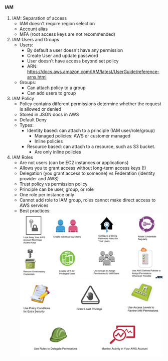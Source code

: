 #### IAM
1. IAM: Separation of access
    - IAM doesn't require region selection
    - Account alias 
    - MFA (root access keys are not recommended)
2. IAM Users and Groups 
    - Users:
      - By default a user doesn't have any permission
      - Create User and update password
      - User doesn't have access beyond set policy
      - ARN: https://docs.aws.amazon.com/IAM/latest/UserGuide/reference-arns.html
    - Groups:
      - Can attach policy to a group 
      - Can add users to group
3. IAM Policy
   - Policy contains different permissions determine whether the request is allowed or denied
   - Stored in JSON docs in AWS
   - Default Deny
   - Types: 
     - Identity based: can attach to a principle (IAM user/role/group)
       - Managed policies: AWS or customer managed
       - Inline policies
     - Resource based: can attach to a resource, such as S3 bucket.
       - Are only inline policies
4. IAM Roles
    - Are not users (can be EC2 instances or applications)
    - Allows you to grant access without long-term access keys (!)
    - Delegation (you grant access to someone) vs Federation (identity provider and AWS)
    - Trust policy vs permission policy
    - Principle can be user, group, or role
    - One role per instance only
    - Cannot add role to IAM group, roles cannot make direct access to AWS services
    - Best practices: ![IAM best practices.png](img%2FIAM%20best%20practices.png)
![best practices 2.png](img%2Fbest%20practices%202.png)
